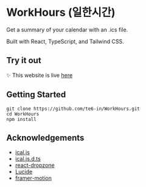 # WorkHours (일한시간)

Get a summary of your calendar with an .ics file.

Built with React, TypeScript, and Tailwind CSS.

## Try it out

✨ This website is live [here](https://te6.in/workhours)

## Getting Started

```shell
git clone https://github.com/te6-in/WorkHours.git
cd WorkHours
npm install
```

## Acknowledgements

- [ical.js](https://github.com/kewisch/ical.js)
- [ical.js.d.ts](https://github.com/etesync/ios/blob/master/src/types/ical.js.d.ts)
- [react-dropzone](https://github.com/react-dropzone/react-dropzone)
- [Lucide](https://lucide.dev/)
- [framer-motion](https://www.framer.com/motion/)
